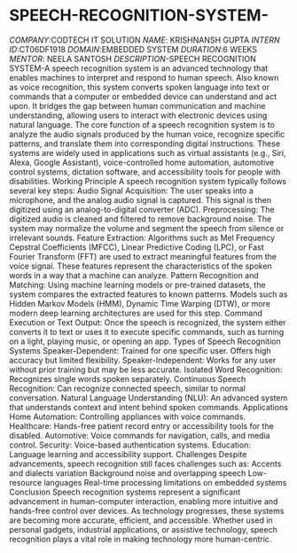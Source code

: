 # SPEECH-RECOGNITION-SYSTEM-
*COMPANY*:CODTECH IT SOLUTION
*NAME*: KRISHNANSH GUPTA
*INTERN ID*:CT06DF1918
*DOMAIN*:EMBEDDED SYSTEM
*DURATION*:6 WEEKS 
*MENTOR*: NEELA SANTOSH
*DESCRIPTION*-SPEECH RECOGNITION SYSTEM-A speech recognition system is an advanced technology that enables machines to interpret and respond to human speech. Also known as voice recognition, this system converts spoken language into text or commands that a computer or embedded device can understand and act upon. It bridges the gap between human communication and machine understanding, allowing users to interact with electronic devices using natural language.
The core function of a speech recognition system is to analyze the audio signals produced by the human voice, recognize specific patterns, and translate them into corresponding digital instructions. These systems are widely used in applications such as virtual assistants (e.g., Siri, Alexa, Google Assistant), voice-controlled home automation, automotive control systems, dictation software, and accessibility tools for people with disabilities.
Working Principle
A speech recognition system typically follows several key steps:
Audio Signal Acquisition: The user speaks into a microphone, and the analog audio signal is captured. This signal is then digitized using an analog-to-digital converter (ADC).
Preprocessing: The digitized audio is cleaned and filtered to remove background noise. The system may normalize the volume and segment the speech from silence or irrelevant sounds.
Feature Extraction: Algorithms such as Mel Frequency Cepstral Coefficients (MFCC), Linear Predictive Coding (LPC), or Fast Fourier Transform (FFT) are used to extract meaningful features from the voice signal. These features represent the characteristics of the spoken words in a way that a machine can analyze.
Pattern Recognition and Matching: Using machine learning models or pre-trained datasets, the system compares the extracted features to known patterns. Models such as Hidden Markov Models (HMM), Dynamic Time Warping (DTW), or more modern deep learning architectures are used for this step.
Command Execution or Text Output: Once the speech is recognized, the system either converts it to text or uses it to execute specific commands, such as turning on a light, playing music, or opening an app.
Types of Speech Recognition Systems
Speaker-Dependent: Trained for one specific user. Offers high accuracy but limited flexibility.
Speaker-Independent: Works for any user without prior training but may be less accurate.
Isolated Word Recognition: Recognizes single words spoken separately.
Continuous Speech Recognition: Can recognize connected speech, similar to normal conversation.
Natural Language Understanding (NLU): An advanced system that understands context and intent behind spoken commands.
Applications
Home Automation: Controlling appliances with voice commands.
Healthcare: Hands-free patient record entry or accessibility tools for the disabled.
Automotive: Voice commands for navigation, calls, and media control.
Security: Voice-based authentication systems.
Education: Language learning and accessibility support.
Challenges
Despite advancements, speech recognition still faces challenges such as:
Accents and dialects variation
Background noise and overlapping speech
Low-resource languages
Real-time processing limitations on embedded systems
Conclusion
Speech recognition systems represent a significant advancement in human-computer interaction, enabling more intuitive and hands-free control over devices. As technology progresses, these systems are becoming more accurate, efficient, and accessible. Whether used in personal gadgets, industrial applications, or assistive technology, speech recognition plays a vital role in making technology more human-centric.
